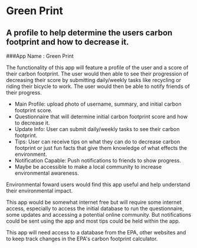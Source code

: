 # Green Print

## A profile to help determine the users carbon footprint and how to decrease it.

###App Name : Green Print

The functionality of this app will feature a profile of the user and a score of their carbon footprint. The user would then able to see their progression of decreasing their score by submitting daily/weekly tasks like recycling or riding their bicycle to work. The user would then be able to notify friends of their progress. 
+ Main Profile: upload photo of username, summary, and initial carbon footprint score.
+ Questionnaire that will determine initial carbon footprint score and how to decrease it. 
+ Update Info: User can submit daily/weekly tasks to see their carbon footprint.
+ Tips: User can receive tips on what they can do to decrease carbon footprint or just fun facts that give them knowledge of what effects the environment. 
+ Notification Capable: Push notifications to friends to show progress.
+ Maybe be accessible to make a local community to increase environmental awareness.

Environmental foward users would find this app useful and help understand their environmental impact.

This app would be somewhat internet free but will require some internet access, especially to access the initial database to run the questionnaire, some updates and accessing a potential online community. But notifications could be sent using the app and most tips could be held within the app.

This app will need access to a database from the EPA, other websites and to keep track changes in the EPA's carbon footprint calculator.

  